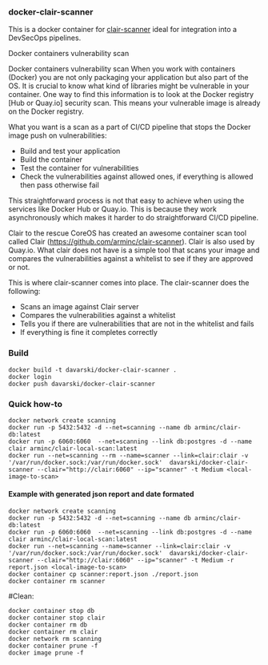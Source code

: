 ### docker-clair-scanner

This is a docker container for [clair-scanner](https://github.com/arminc/clair-scanner) ideal for integration into a DevSecOps pipelines.


Docker containers vulnerability scan

Docker containers vulnerability scan
When you work with containers (Docker) you are not only packaging your application but also part of the OS. It is crucial to know what kind of libraries might be vulnerable in your container. One way to find this information is to look at the Docker registry [Hub or Quay.io] security scan. This means your vulnerable image is already on the Docker registry.

What you want is a scan as a part of CI/CD pipeline that stops the Docker image push on vulnerabilities:

- Build and test your application
- Build the container
- Test the container for vulnerabilities
- Check the vulnerabilities against allowed ones, if everything is allowed then pass otherwise fail

This straightforward process is not that easy to achieve when using the services like Docker Hub or Quay.io. This is because they work asynchronously which makes it harder to do straightforward CI/CD pipeline.

Clair to the rescue
CoreOS has created an awesome container scan tool called Clair (https://github.com/arminc/clair-scanner). Clair is also used by Quay.io. What clair does not have is a simple tool that scans your image and compares the vulnerabilities against a whitelist to see if they are approved or not.

This is where clair-scanner comes into place. The clair-scanner does the following:

- Scans an image against Clair server
- Compares the vulnerabilities against a whitelist
- Tells you if there are vulnerabilities that are not in the whitelist and fails
- If everything is fine it completes correctly



### Build 
```
docker build -t davarski/docker-clair-scanner .
docker login 
docker push davarski/docker-clair-scanner 
```
### Quick how-to
```
docker network create scanning
docker run -p 5432:5432 -d --net=scanning --name db arminc/clair-db:latest
docker run -p 6060:6060  --net=scanning --link db:postgres -d --name clair arminc/clair-local-scan:latest
docker run --net=scanning --rm --name=scanner --link=clair:clair -v '/var/run/docker.sock:/var/run/docker.sock'  davarski/docker-clair-scanner --clair="http://clair:6060" --ip="scanner" -t Medium <local-image-to-scan>
```
#### Example with generated json report and date formated
```
docker network create scanning
docker run -p 5432:5432 -d --net=scanning --name db arminc/clair-db:latest
docker run -p 6060:6060  --net=scanning --link db:postgres -d --name clair arminc/clair-local-scan:latest
docker run --net=scanning --name=scanner --link=clair:clair -v '/var/run/docker.sock:/var/run/docker.sock'  davarski/docker-clair-scanner --clair="http://clair:6060" --ip="scanner" -t Medium -r report.json <local-image-to-scan>
docker container cp scanner:report.json ./report.json
docker container rm scanner
```
#Clean:
```
docker container stop db 
docker container stop clair 
docker container rm db 
docker container rm clair 
docker network rm scanning 
docker container prune -f 
docker image prune -f 
```
